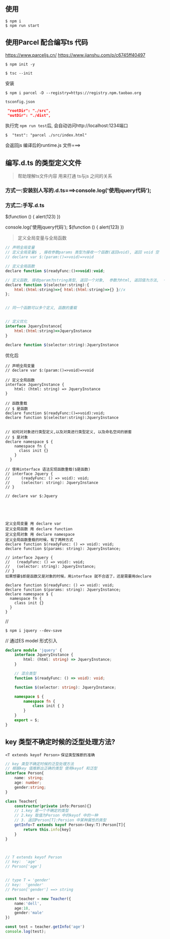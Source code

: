 
## 使用
```
$ npm i
$ npm run start
```

## 使用Parcel 配合编写ts 代码
https://www.parceljs.cn/
https://www.jianshu.com/p/c6745ff40497

```
$ npm init -y
```



```
$ tsc --init
```
安装
```
$ npm i parcel -D --registry=https://registry.npm.taobao.org
```

`tsconfig.json`
```json
 "rootDir": "./src",                                 
 "outDir": "./dist",
```

执行完 `npm run test`后, 会自动访问http://localhost:1234端口
```
$  "test": "parcel ./src/index.html"
```
会返回js 编译后的runtime.js 文件===>
<script src="/test-parcel.59712999.js"></script>



## 编写.d.ts 的类型定义文件
> 帮助理解ts文件内容
> 用来打通 ts与js 之间的关系
### 方式一:安装别人写的.d.ts===>console.log('使用jquery代码');

### 方式二:手写.d.ts

$(function () {
    alert(123)
})

console.log('使用jquery代码');
$(function () {
    alert(123)
})

> 定义全局变量与全局函数
```js
// 声明全局变量
// 定义全局变量$ , 接收参数params 类型为接收一个函数(返回void), 返回 void 空
// declare var $:(param:()=>void)=>void

// 定义全局函数
declare function $(readyFunc:()=>void):void;

// 定义函数, 接收param为string类型, 返回一个对象,  参数为html, 返回值为方法,  一个参数为html变量, 类型为(string)的方法
declare function $(selector:string):{
    html:(html:string)=>{ html:(html:string)=>{} }//x
};


// 同一个函数可以多个定义, 函数的重载


// 定义优化
interface JqueryInstance{
    html:(html:string)=>JqueryInstance
}

declare function $(selector:string):JqueryInstance
```

优化后

```
// 声明全局变量
// declare var $:(param:()=>void)=>void

// 定义全局函数
interface JqueryInstance {
    html: (html: string) => JqueryInstance
}

// 函数重载 
// $ 是函数
declare function $(readyFunc:()=>void):void;
declare function $(selector:string):JqueryInstance


// 如何对对象进行类型定义,以及对类进行类型定义, 以及命名空间的嵌套
// $ 是对象
declare namespace $ {
    namespace fn {
      class init {}
    }
  }

// 使用interface 语法实现函数重载($是函数)
// interface Jquery {
//     (readyFunc: () => void): void;
//     (selector: string): JqueryInstance
// }

// declare var $:Jquery



```



```


定义全局变量 用 declare var
定义全局函数 用 declare function
定义全局对象 用 declare namespace
定义全局函数重载的时候，有了两种方式
declare function $(readyFunc: () => void): void;
declare function $(params: string): JqueryInstance;

// interface Jquery {
//   (readyFunc: () => void): void;
//   (selector: string): JqueryInstance;
// }
如果想要$即是函数又是对象的时候，用interface 就不合适了，还是需要用declare

declare function $(readyFunc: () => void): void;
declare function $(params: string): JqueryInstance;
declare namespace $ {
  namespace fn {
    class init {}
  }
}

```


// 
```shell
$ npm i jquery --dev-save
```
// 通过ES model 形式引入
``` ts
declare module 'jquery' {
    interface JqueryInstance {
        html: (html: string) => JqueryInstance;
    }

    // 混合类型
    function $(readyFunc: () => void): void;

    function $(selector: string): JqueryInstance;

    namespace $ {
        namespace fn {
            class init { }
        }
    }
    export = $; 
}
```


## key 类型不确定时候的泛型处理方法?
`<T extends keyof Person>`
`保证类型推断的准确`
``` ts
// key 类型不确定时候的泛型处理方法
// 根据key 值推断出正确的类型 使用keyof 和泛型
interface Person{
    name: string;
    age: number;
    gender:string;
}

class Teacher{
    constructor(private info:Person){}
    // 1.key 是一个不确定的类型
    // 2.key 取值为Person 中的keyof 中的一种
    // 3. 返回Person[T]:Persion 中某种属性的类型
    getInfo<T extends keyof Person>(key:T):Person[T]{
        return this.info[key]
    }
}



// T extends keyof Person  
// key:  'age'
// Person['age']


// type T = 'gender'
// key:  'gender'
// Person['gender'] ==> string

const teacher = new Teacher({
    name:'dell',
    age:18,
    gender:'male'
})

const test = teacher.getInfo('age')
console.log(test);
```
